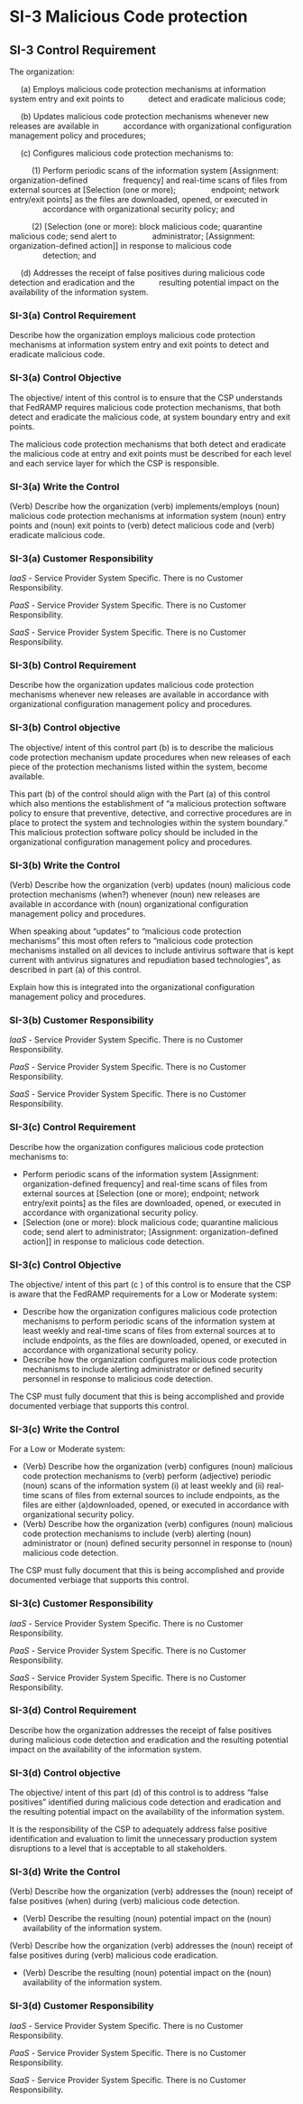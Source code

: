# SI-3 Malicious Code protection
## SI-3 Control Requirement
The organization:

&nbsp;&nbsp;&nbsp;&nbsp;&nbsp;(a) Employs malicious code protection mechanisms at information system entry and exit points to
&nbsp;&nbsp;&nbsp;&nbsp;&nbsp;&nbsp;&nbsp;&nbsp;&nbsp;&nbsp;detect and eradicate malicious code;

&nbsp;&nbsp;&nbsp;&nbsp;&nbsp;(b) Updates malicious code protection mechanisms whenever new releases are available in
&nbsp;&nbsp;&nbsp;&nbsp;&nbsp;&nbsp;&nbsp;&nbsp;&nbsp;&nbsp;accordance with organizational configuration management policy and procedures;

&nbsp;&nbsp;&nbsp;&nbsp;&nbsp;(c) Configures malicious code protection mechanisms to:

&nbsp;&nbsp;&nbsp;&nbsp;&nbsp;&nbsp;&nbsp;&nbsp;&nbsp;&nbsp;(1) Perform periodic scans of the information system [Assignment: organization-defined
&nbsp;&nbsp;&nbsp;&nbsp;&nbsp;&nbsp;&nbsp;&nbsp;&nbsp;&nbsp;&nbsp;&nbsp;&nbsp;&nbsp;&nbsp;frequency] and real-time scans of files from external sources at [Selection (one or more);
&nbsp;&nbsp;&nbsp;&nbsp;&nbsp;&nbsp;&nbsp;&nbsp;&nbsp;&nbsp;&nbsp;&nbsp;&nbsp;&nbsp;&nbsp;endpoint; network entry/exit points] as the files are downloaded, opened, or executed in
&nbsp;&nbsp;&nbsp;&nbsp;&nbsp;&nbsp;&nbsp;&nbsp;&nbsp;&nbsp;&nbsp;&nbsp;&nbsp;&nbsp;&nbsp;accordance with organizational security policy; and

&nbsp;&nbsp;&nbsp;&nbsp;&nbsp;&nbsp;&nbsp;&nbsp;&nbsp;&nbsp;(2) [Selection (one or more): block malicious code; quarantine malicious code; send alert to
&nbsp;&nbsp;&nbsp;&nbsp;&nbsp;&nbsp;&nbsp;&nbsp;&nbsp;&nbsp;&nbsp;&nbsp;&nbsp;&nbsp;&nbsp;administrator; [Assignment: organization-defined action]] in response to malicious code
&nbsp;&nbsp;&nbsp;&nbsp;&nbsp;&nbsp;&nbsp;&nbsp;&nbsp;&nbsp;&nbsp;&nbsp;&nbsp;&nbsp;&nbsp;detection; and

&nbsp;&nbsp;&nbsp;&nbsp;&nbsp;(d) Addresses the receipt of false positives during malicious code detection and eradication and the
&nbsp;&nbsp;&nbsp;&nbsp;&nbsp;&nbsp;&nbsp;&nbsp;&nbsp;&nbsp;resulting potential impact on the availability of the information system.
### SI-3(a) Control Requirement
Describe how the organization employs malicious code protection mechanisms at information system entry and exit points to detect and eradicate malicious code.
### SI-3(a) Control Objective
The objective/ intent of this control is to ensure that the CSP understands that FedRAMP requires malicious code protection mechanisms, that both detect and eradicate the malicious code, at system boundary entry and exit points.

The malicious code protection mechanisms that both detect and eradicate the malicious code at entry and exit points must be described for each level and each service layer for which the CSP is responsible.
### SI-3(a) Write the Control
(Verb) Describe how the organization (verb) implements/employs (noun) malicious code protection mechanisms at information system (noun) entry points and (noun) exit points to (verb) detect malicious code and (verb) eradicate malicious code.
### SI-3(a) Customer Responsibility
*IaaS* - Service Provider System Specific. There is no Customer Responsibility.

*PaaS* - Service Provider System Specific. There is no Customer Responsibility.

*SaaS* - Service Provider System Specific. There is no Customer Responsibility.
### SI-3(b) Control Requirement
Describe how the organization updates malicious code protection mechanisms whenever new releases are available in accordance with organizational configuration management policy and procedures.
### SI-3(b) Control objective
The objective/ intent of this control part (b) is to describe the malicious code protection mechanism update procedures when new releases of each piece of the protection mechanisms listed within the system, become available.

This part (b) of the control should align with the Part (a) of this control which also mentions the establishment of “a malicious protection software policy to ensure that preventive, detective, and corrective procedures are in place to protect the system and technologies within the system boundary.” This malicious protection software policy should be included in the organizational configuration management policy and procedures.
### SI-3(b) Write the Control
(Verb) Describe how the organization (verb) updates (noun) malicious code protection mechanisms (when?) whenever (noun) new releases are available in accordance with (noun) organizational configuration management policy and procedures.

When speaking about “updates” to “malicious code protection mechanisms” this most often refers to “malicious code protection mechanisms installed on all devices to include antivirus software that is kept current with antivirus signatures and repudiation based technologies”, as described in part (a) of this control.

Explain how this is integrated into the organizational configuration management policy and procedures.
### SI-3(b) Customer Responsibility
*IaaS* - Service Provider System Specific. There is no Customer Responsibility.

*PaaS* - Service Provider System Specific. There is no Customer Responsibility.

*SaaS* - Service Provider System Specific. There is no Customer Responsibility.
### SI-3(c) Control Requirement
Describe how the organization configures malicious code protection mechanisms to:
  * Perform periodic scans of the information system [Assignment: organization-defined frequency] and real-time scans of files from external sources at [Selection (one or more); endpoint; network entry/exit points] as the files are downloaded, opened, or executed in accordance with organizational security policy.
  * [Selection (one or more): block malicious code; quarantine malicious code; send alert to administrator; [Assignment: organization-defined action]] in response to malicious code detection.
### SI-3(c) Control Objective
The objective/ intent of this part (c ) of this control is to ensure that the CSP is aware that the FedRAMP requirements for a Low or Moderate system:
  * Describe how the organization configures malicious code protection mechanisms to perform periodic scans of the information system at least weekly and real-time scans of files from external sources at to include endpoints, as the files are downloaded, opened, or executed in accordance with organizational security policy.
  * Describe how the organization configures malicious code protection mechanisms to include alerting administrator or defined security personnel in response to malicious code detection.

The CSP must fully document that this is being accomplished and provide documented verbiage that supports this control.
### SI-3(c) Write the Control
For a Low or Moderate system:
  * (Verb) Describe how the organization (verb) configures (noun) malicious code protection mechanisms to (verb) perform (adjective) periodic (noun) scans of the information system (i) at least weekly and (ii) real-time scans of files from external sources to include endpoints, as the files are either (a)downloaded, opened, or executed in accordance with organizational security policy.
  * (Verb) Describe how the organization (verb) configures (noun) malicious code protection mechanisms to include (verb) alerting (noun) administrator or (noun) defined security personnel in response to (noun) malicious code detection.

The CSP must fully document that this is being accomplished and provide documented verbiage that supports this control.
### SI-3(c) Customer Responsibility
*IaaS* - Service Provider System Specific. There is no Customer Responsibility.

*PaaS* - Service Provider System Specific. There is no Customer Responsibility.

*SaaS* - Service Provider System Specific. There is no Customer Responsibility.
### SI-3(d) Control Requirement
Describe how the organization addresses the receipt of false positives during malicious code detection and eradication and the resulting potential impact on the availability of the information system.
### SI-3(d) Control objective
The objective/ intent of this part (d) of this control is to address “false positives” identified during malicious code detection and eradication and the resulting potential impact on the availability of the information system.

It is the responsibility of the CSP to adequately address false positive identification and evaluation to limit the unnecessary production system disruptions to a level that is acceptable to all stakeholders.
### SI-3(d) Write the Control
(Verb) Describe how the organization (verb) addresses the (noun) receipt of false positives (when) during (verb) malicious code detection.
  * (Verb) Describe the resulting (noun) potential impact on the (noun) availability of the information system.

(Verb) Describe how the organization (verb) addresses the (noun) receipt of false positives during (verb) malicious code eradication.
  * (Verb) Describe the resulting (noun) potential impact on the (noun) availability of the information system.
### SI-3(d) Customer Responsibility
*IaaS* - Service Provider System Specific. There is no Customer Responsibility.

*PaaS* - Service Provider System Specific. There is no Customer Responsibility.

*SaaS* - Service Provider System Specific. There is no Customer Responsibility.
